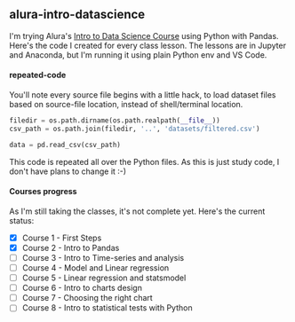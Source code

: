 ## alura-intro-datascience

I'm trying Alura's [Intro to Data Science Course](https://cursos.alura.com.br/formacao-data-science) using Python with Pandas. Here's the code I created for every class lesson.
The lessons are in Jupyter and Anaconda, but I'm running it using plain Python env and VS Code.

#### repeated-code
You'll note every source file begins with a little hack, to load dataset files based on source-file location, instead of shell/terminal location.

```py
filedir = os.path.dirname(os.path.realpath(__file__))
csv_path = os.path.join(filedir, '..', 'datasets/filtered.csv')

data = pd.read_csv(csv_path)
```
This code is repeated all over the Python files. As this is just study code, I don't have plans to change it :-)

#### Courses progress

As I'm still taking the classes, it's not complete yet. Here's the current status:

- [x] Course 1 - First Steps
- [x] Course 2 - Intro to Pandas
- [ ] Course 3 - Intro to Time-series and analysis
- [ ] Course 4 - Model and Linear regression 
- [ ] Course 5 - Linear regression and statsmodel
- [ ] Course 6 - Intro to charts design
- [ ] Course 7 - Choosing the right chart
- [ ] Course 8 - Intro to statistical tests with Python
